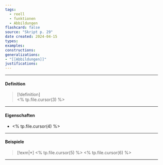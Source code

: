 ```yaml
---
tags:
  - reell
  - funktionen
  - Abbildungen
flashcard: false
source: "Skript p. 29"
date created: 2024-04-15
types: 
examples: 
constructions: 
generalizations: 
- "[[Abbildungen]]"
justifications:
---
```

***
#### Definition

> [!definition]  
> <% tp.file.cursor(3) %>

***
#### Eigenschaften

- <% tp.file.cursor(4) %>

***
#### Beispiele

> [!exm|*] <% tp.file.cursor(5) %> 
> <% tp.file.cursor(6) %>

***
